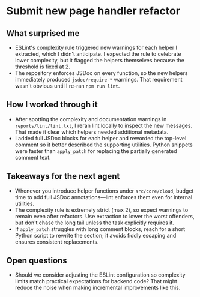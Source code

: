 # Submit new page handler refactor

## What surprised me
- ESLint's complexity rule triggered new warnings for each helper I extracted, which I didn't anticipate. I expected the rule to celebrate lower complexity, but it flagged the helpers themselves because the threshold is fixed at 2.
- The repository enforces JSDoc on every function, so the new helpers immediately produced `jsdoc/require-*` warnings. That requirement wasn't obvious until I re-ran `npm run lint`.

## How I worked through it
- After spotting the complexity and documentation warnings in `reports/lint/lint.txt`, I reran lint locally to inspect the new messages. That made it clear which helpers needed additional metadata.
- I added full JSDoc blocks for each helper and reworded the top-level comment so it better described the supporting utilities. Python snippets were faster than `apply_patch` for replacing the partially generated comment text.

## Takeaways for the next agent
- Whenever you introduce helper functions under `src/core/cloud`, budget time to add full JSDoc annotations—lint enforces them even for internal utilities.
- The complexity rule is extremely strict (max 2), so expect warnings to remain even after refactors. Use extraction to lower the worst offenders, but don't chase the long tail unless the task explicitly requires it.
- If `apply_patch` struggles with long comment blocks, reach for a short Python script to rewrite the section; it avoids fiddly escaping and ensures consistent replacements.

## Open questions
- Should we consider adjusting the ESLint configuration so complexity limits match practical expectations for backend code? That might reduce the noise when making incremental improvements like this.
